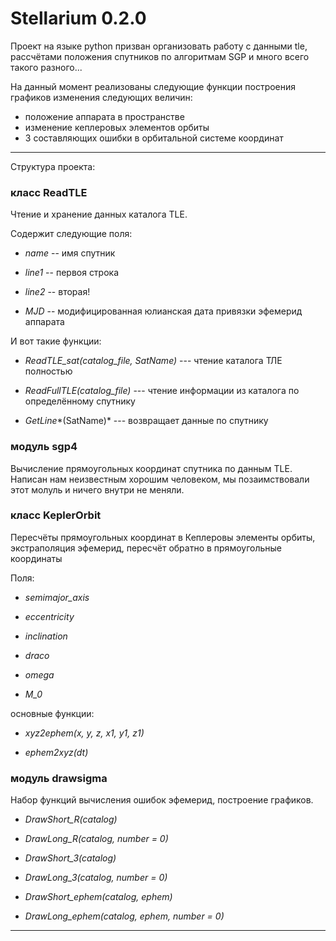 # Stellarium 0.2.0 #


Проект на языке python призван организовать работу с данными tle, рассчётами положения спутников по алгоритмам SGP и много всего такого разного...

На данный момент реализованы следующие функции построения графиков изменения следующих величин:

- положение аппарата в пространстве
- изменение кеплеровых элементов орбиты
- 3 составляющих ошибки в орбитальной системе координат

* * *

Структура проекта:

### класс ReadTLE

Чтение и хранение данных каталога TLE.

Содержит следующие поля:

- *name* -- имя спутник

- *line1* -- первоя строка

- *line2* -- вторая!

- *MJD* -- модифицированная юлианская дата привязки эфемерид аппарата

И вот такие функции:

- *ReadTLE_sat(catalog_file, SatName)* --- чтение каталога ТЛЕ полностью

- *ReadFullTLE(catalog_file)* --- чтение информации из каталога по определённому спутнику

- *GetLine**(SatName)* --- возвращает данные по спутнику

### модуль sgp4 

Вычисление прямоугольных координат спутника по данным TLE. Написан нам неизвестным хорошим человеком, мы позаимствовали этот молуль и ничего внутри не меняли.

### класс KeplerOrbit

Пересчёты прямоугольных координат в Кеплеровы элементы орбиты, экстраполяция эфемерид, пересчёт обратно в прямоугольные координаты

Поля:

- *semimajor_axis*
- *eccentricity*

- *inclination*

- *draco*

- *omega*

- *M_0*

основные функции:

- *xyz2ephem(x, y, z, x1, y1, z1)*

- *ephem2xyz(dt)*


### модуль drawsigma

Набор функций вычисления ошибок эфемерид, построение графиков.

- *DrawShort_R(catalog)*

- *DrawLong_R(catalog, number = 0)*

- *DrawShort_3(catalog)*

- *DrawLong_3(catalog, number = 0)*

- *DrawShort_ephem(catalog, ephem)*

- *DrawLong_ephem(catalog, ephem, number = 0)*


* * *


